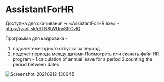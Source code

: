 # AssistantForHR 

Доступна для скачивания -> «AssistantForHR.exe» - https://yadi.sk/d/TB8tWUpxSRCvlQ

 Программа для кадровика -
 1. подсчет ежегодного отпуска за период
 2. подсчет периода между датами
Посмотреть или скачать файл
 HR program -
 1.calculation of annual leave for a period
 2.counting the period between dates
 
 ![Screenshot_20210912_130645](https://user-images.githubusercontent.com/67800458/132983607-5295474b-1f9b-417f-b125-c42a80fd1c79.png)
